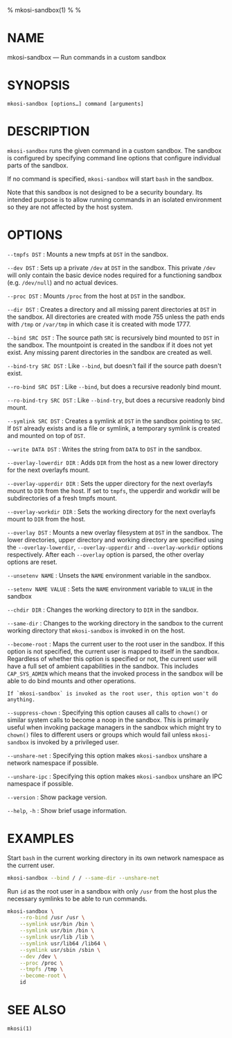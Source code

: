 % mkosi-sandbox(1)
%
%

# NAME

mkosi-sandbox — Run commands in a custom sandbox

# SYNOPSIS

`mkosi-sandbox [options…] command [arguments]`

# DESCRIPTION

`mkosi-sandbox` runs the given command in a custom sandbox. The sandbox is configured
by specifying command line options that configure individual parts of the sandbox.

If no command is specified, `mkosi-sandbox` will start `bash` in the sandbox.

Note that this sandbox is not designed to be a security boundary. Its intended purpose
is to allow running commands in an isolated environment so they are not affected by the
host system.

# OPTIONS

`--tmpfs DST`
:   Mounts a new tmpfs at `DST` in the sandbox.

`--dev DST`
:   Sets up a private `/dev` at `DST` in the sandbox. This private `/dev` will only
    contain the basic device nodes required for a functioning sandbox (e.g. `/dev/null`)
    and no actual devices.

`--proc DST`
:  Mounts `/proc` from the host at `DST` in the sandbox.

`--dir DST`
:   Creates a directory and all missing parent directories at `DST` in the sandbox.
    All directories are created with mode 755 unless the path ends with `/tmp` or
    `/var/tmp` in which case it is created with mode 1777.

`--bind SRC DST`
:   The source path `SRC` is recursively bind mounted to `DST` in the sandbox. The
    mountpoint is created in the sandbox if it does not yet exist. Any missing parent
    directories in the sandbox are created as well.

`--bind-try SRC DST`
:   Like `--bind`, but doesn't fail if the source path doesn't exist.

`--ro-bind SRC DST`
:   Like `--bind`, but does a recursive readonly bind mount.

`--ro-bind-try SRC DST`
:   Like `--bind-try`, but does a recursive readonly bind mount.

`--symlink SRC DST`
:   Creates a symlink at `DST` in the sandbox pointing to `SRC`. If `DST` already
    exists and is a file or symlink, a temporary symlink is created and mounted on
    top of `DST`.

`--write DATA DST`
:   Writes the string from `DATA` to `DST` in the sandbox.

`--overlay-lowerdir DIR`
:   Adds `DIR` from the host as a new lower directory for the next overlayfs mount.

`--overlay-upperdir DIR`
:   Sets the upper directory for the next overlayfs mount to `DIR` from the host. If
    set to `tmpfs`, the upperdir and workdir will be subdirectories of a fresh tmpfs
    mount.

`--overlay-workdir DIR`
:   Sets the working directory for the next overlayfs mount to `DIR` from the host.

`--overlay DST`
:   Mounts a new overlay filesystem at `DST` in the sandbox. The lower directories, upper
    directory and working directory are specified using the `--overlay-lowerdir`,
    `--overlay-upperdir` and `--overlay-workdir` options respectively. After each
    `--overlay` option is parsed, the other overlay options are reset.

`--unsetenv NAME`
:   Unsets the `NAME` environment variable in the sandbox.

`--setenv NAME VALUE`
:   Sets the `NAME` environment variable to `VALUE` in the sandbox

`--chdir DIR`
:   Changes the working directory to `DIR` in the sandbox.

`--same-dir`
:   Changes to the working directory in the sandbox to the current working directory that
    `mkosi-sandbox` is invoked in on the host.

`--become-root`
:   Maps the current user to the root user in the sandbox. If this option is not specified,
    the current user is mapped to itself in the sandbox. Regardless of whether this option
    is specified or not, the current user will have a full set of ambient capabilities in
    the sandbox. This includes `CAP_SYS_ADMIN` which means that the invoked process in the
    sandbox will be able to do bind mounts and other operations.

    If `mkosi-sandbox` is invoked as the root user, this option won't do anything.

`--suppress-chown`
:   Specifying this option causes all calls to `chown()` or similar system calls to become a
    noop in the sandbox. This is primarily useful when invoking package managers in the
    sandbox which might try to `chown()` files to different users or groups which would fail
    unless `mkosi-sandbox` is invoked by a privileged user.

`--unshare-net`
:   Specifying this option makes `mkosi-sandbox` unshare a network namespace if possible.

`--unshare-ipc`
:   Specifying this option makes `mkosi-sandbox` unshare an IPC namespace if possible.

`--version`
:   Show package version.

`--help`, `-h`
:   Show brief usage information.

# EXAMPLES

Start `bash` in the current working directory in its own network namespace as the current user.

```sh
mkosi-sandbox --bind / / --same-dir --unshare-net
```

Run `id` as the root user in a sandbox with only `/usr` from the host plus the necessary symlinks
to be able to run commands.

```sh
mkosi-sandbox \
    --ro-bind /usr /usr \
    --symlink usr/bin /bin \
    --symlink usr/bin /bin \
    --symlink usr/lib /lib \
    --symlink usr/lib64 /lib64 \
    --symlink usr/sbin /sbin \
    --dev /dev \
    --proc /proc \
    --tmpfs /tmp \
    --become-root \
    id
```

# SEE ALSO
`mkosi(1)`
